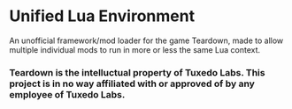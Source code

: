 # Unified Lua Environment
An unofficial framework/mod loader for the game Teardown, made to allow multiple individual mods to run in more or less the same Lua context.

### Teardown is the intelluctual property of Tuxedo Labs. This project is in no way affiliated with or approved of by any employee of Tuxedo Labs.
